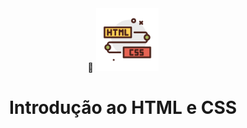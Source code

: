 <div align="center">
  <div>
    🔗 <img src="https://github.com/Gelzieny/introducao_html_css/blob/main/.github/image/image.png?raw=true" alt="Logo do html e css" width="100px"/> 
  </div>
  <h1>Introdução ao HTML e CSS</h1>
</div>
